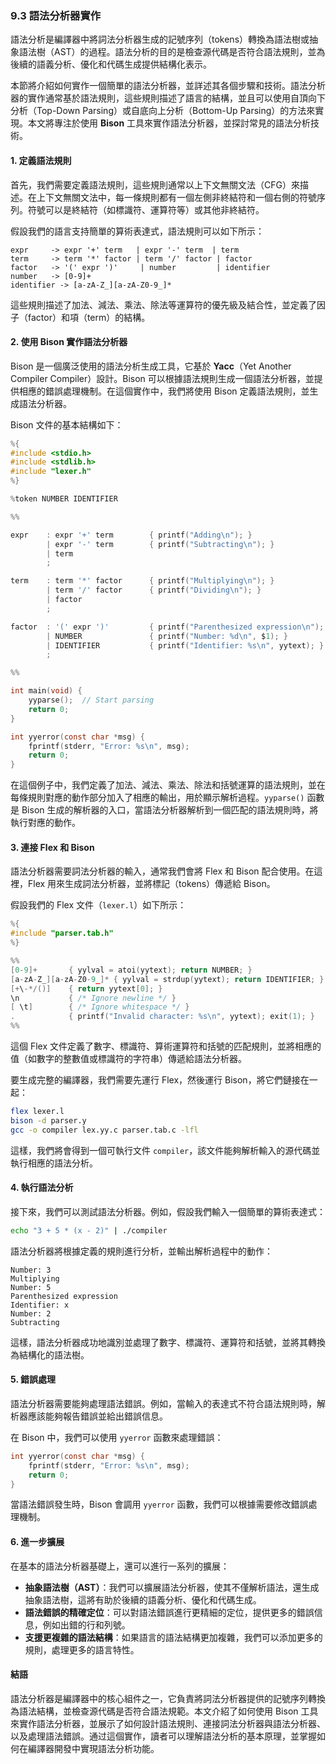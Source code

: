 ### 9.3 語法分析器實作

語法分析是編譯器中將詞法分析器生成的記號序列（tokens）轉換為語法樹或抽象語法樹（AST）的過程。語法分析的目的是檢查源代碼是否符合語法規則，並為後續的語義分析、優化和代碼生成提供結構化表示。

本節將介紹如何實作一個簡單的語法分析器，並詳述其各個步驟和技術。語法分析器的實作通常基於語法規則，這些規則描述了語言的結構，並且可以使用自頂向下分析（Top-Down Parsing）或自底向上分析（Bottom-Up Parsing）的方法來實現。本文將專注於使用 **Bison** 工具來實作語法分析器，並探討常見的語法分析技術。

#### 1. 定義語法規則

首先，我們需要定義語法規則，這些規則通常以上下文無關文法（CFG）來描述。在上下文無關文法中，每一條規則都有一個左側非終結符和一個右側的符號序列。符號可以是終結符（如標識符、運算符等）或其他非終結符。

假設我們的語言支持簡單的算術表達式，語法規則可以如下所示：

```
expr     -> expr '+' term   | expr '-' term  | term
term     -> term '*' factor | term '/' factor | factor
factor   -> '(' expr ')'     | number         | identifier
number   -> [0-9]+
identifier -> [a-zA-Z_][a-zA-Z0-9_]*
```

這些規則描述了加法、減法、乘法、除法等運算符的優先級及結合性，並定義了因子（factor）和項（term）的結構。

#### 2. 使用 Bison 實作語法分析器

Bison 是一個廣泛使用的語法分析生成工具，它基於 **Yacc**（Yet Another Compiler Compiler）設計。Bison 可以根據語法規則生成一個語法分析器，並提供相應的錯誤處理機制。在這個實作中，我們將使用 Bison 定義語法規則，並生成語法分析器。

Bison 文件的基本結構如下：

```c
%{
#include <stdio.h>
#include <stdlib.h>
#include "lexer.h"
%}

%token NUMBER IDENTIFIER

%%

expr    : expr '+' term        { printf("Adding\n"); }
        | expr '-' term        { printf("Subtracting\n"); }
        | term
        ;

term    : term '*' factor      { printf("Multiplying\n"); }
        | term '/' factor      { printf("Dividing\n"); }
        | factor
        ;

factor  : '(' expr ')'         { printf("Parenthesized expression\n"); }
        | NUMBER               { printf("Number: %d\n", $1); }
        | IDENTIFIER           { printf("Identifier: %s\n", yytext); }
        ;

%%

int main(void) {
    yyparse();  // Start parsing
    return 0;
}

int yyerror(const char *msg) {
    fprintf(stderr, "Error: %s\n", msg);
    return 0;
}
```

在這個例子中，我們定義了加法、減法、乘法、除法和括號運算的語法規則，並在每條規則對應的動作部分加入了相應的輸出，用於顯示解析過程。`yyparse()` 函數是 Bison 生成的解析器的入口，當語法分析器解析到一個匹配的語法規則時，將執行對應的動作。

#### 3. 連接 Flex 和 Bison

語法分析器需要詞法分析器的輸入，通常我們會將 Flex 和 Bison 配合使用。在這裡，Flex 用來生成詞法分析器，並將標記（tokens）傳遞給 Bison。

假設我們的 Flex 文件（`lexer.l`）如下所示：

```c
%{
#include "parser.tab.h"
%}

%%
[0-9]+       { yylval = atoi(yytext); return NUMBER; }
[a-zA-Z_][a-zA-Z0-9_]* { yylval = strdup(yytext); return IDENTIFIER; }
[+\-*/()]    { return yytext[0]; }
\n           { /* Ignore newline */ }
[ \t]        { /* Ignore whitespace */ }
.            { printf("Invalid character: %s\n", yytext); exit(1); }
%%
```

這個 Flex 文件定義了數字、標識符、算術運算符和括號的匹配規則，並將相應的值（如數字的整數值或標識符的字符串）傳遞給語法分析器。

要生成完整的編譯器，我們需要先運行 Flex，然後運行 Bison，將它們鏈接在一起：

```bash
flex lexer.l
bison -d parser.y
gcc -o compiler lex.yy.c parser.tab.c -lfl
```

這樣，我們將會得到一個可執行文件 `compiler`，該文件能夠解析輸入的源代碼並執行相應的語法分析。

#### 4. 執行語法分析

接下來，我們可以測試語法分析器。例如，假設我們輸入一個簡單的算術表達式：

```bash
echo "3 + 5 * (x - 2)" | ./compiler
```

語法分析器將根據定義的規則進行分析，並輸出解析過程中的動作：

```
Number: 3
Multiplying
Number: 5
Parenthesized expression
Identifier: x
Number: 2
Subtracting
```

這樣，語法分析器成功地識別並處理了數字、標識符、運算符和括號，並將其轉換為結構化的語法樹。

#### 5. 錯誤處理

語法分析器需要能夠處理語法錯誤。例如，當輸入的表達式不符合語法規則時，解析器應該能夠報告錯誤並給出錯誤信息。

在 Bison 中，我們可以使用 `yyerror` 函數來處理錯誤：

```c
int yyerror(const char *msg) {
    fprintf(stderr, "Error: %s\n", msg);
    return 0;
}
```

當語法錯誤發生時，Bison 會調用 `yyerror` 函數，我們可以根據需要修改錯誤處理機制。

#### 6. 進一步擴展

在基本的語法分析器基礎上，還可以進行一系列的擴展：

- **抽象語法樹（AST）**：我們可以擴展語法分析器，使其不僅解析語法，還生成抽象語法樹，這將有助於後續的語義分析、優化和代碼生成。
- **語法錯誤的精確定位**：可以對語法錯誤進行更精細的定位，提供更多的錯誤信息，例如出錯的行和列號。
- **支援更複雜的語法結構**：如果語言的語法結構更加複雜，我們可以添加更多的規則，處理更多的語言特性。

#### 結語

語法分析器是編譯器中的核心組件之一，它負責將詞法分析器提供的記號序列轉換為語法結構，並檢查源代碼是否符合語法規範。本文介紹了如何使用 Bison 工具來實作語法分析器，並展示了如何設計語法規則、連接詞法分析器與語法分析器、以及處理語法錯誤。通过這個實作，讀者可以理解語法分析的基本原理，並掌握如何在編譯器開發中實現語法分析功能。